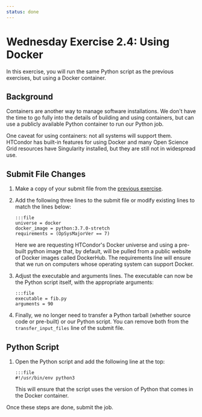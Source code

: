 ```yaml
---
status: done
---
```


<style type="text/css"> pre em { font-style: normal; background-color: yellow; } pre strong { font-style: normal; font-weight: bold; color: #008; } </style>

Wednesday Exercise 2.4: Using Docker
====================================

In this exercise, you will run the same Python script as the previous exercises, but using a Docker container.

Background
----------

Containers are another way to manage software installations. We don't have the time to go fully into the details of building and using containers, but can use a publicly available Python container to run our Python job.

One caveat for using containers: not all systems will support them. HTCondor has built-in features for using Docker and many Open Science Grid resources have Singularity installed, but they are still not in widespread use.

Submit File Changes
-------------------

1.  Make a copy of your submit file from the [previous exercise](/materials/day3/part2-ex3-python-install.md).
1.  Add the following three lines to the submit file or modify existing lines to match the lines below: 

		:::file
		universe = docker
		docker_image = python:3.7.0-stretch
		requirements = (OpSysMajorVer == 7)

	Here we are requesting HTCondor's Docker universe and using a pre-built python image that, by default, will be pulled from a public website of Docker images called DockerHub.  The requirements line will ensure that we run on computers whose operating system can support Docker.

1.  Adjust the executable and arguments lines. The executable can now be the Python script itself, with the appropriate arguments: 

		:::file
		executable = fib.py
		arguments = 90

1.  Finally, we no longer need to transfer a Python tarball (whether source code or pre-built) or our Python script. You can remove both from the `transfer_input_files` line of the submit file.

Python Script
-------------

1.  Open the Python script and add the following line at the top: 

		:::file
		#!/usr/bin/env python3

	This will ensure that the script uses the version of Python that comes in the Docker container.

Once these steps are done, submit the job.


